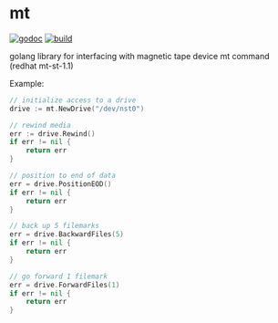 # mt
[![godoc](http://img.shields.io/badge/godoc-reference-blue.svg?style=flat)](https://godoc.org/github.com/benmcclelland/mt) [![build](https://img.shields.io/travis/benmcclelland/mt.svg?style=flat)](https://travis-ci.org/benmcclelland/mt)

golang library for interfacing with magnetic tape device mt command (redhat mt-st-1.1)

Example:
```go
// initialize access to a drive
drive := mt.NewDrive("/dev/nst0")

// rewind media
err := drive.Rewind()
if err != nil {
	return err
}

// position to end of data
err = drive.PositionEOD()
if err != nil {
	return err
}

// back up 5 filemarks
err = drive.BackwardFiles(5)
if err != nil {
	return err
}

// go forward 1 filemark
err = drive.ForwardFiles(1)
if err != nil {
	return err
}
```
